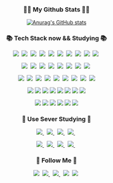 <h3 align="center">👩‍💻 My Github Stats 👩‍💻</h3>
<div align="center">

[![Anurag's GitHub stats](https://github-readme-stats.vercel.app/api?username=hyeinisfree&hide_title=true&show_icons=true&include_all_commits=true&disable_animations=true&theme=vue)](https://github.com/anuraghazra/github-readme-stats)
</div>




<h3 align="center">📚 Tech Stack now && Studying 📚</h3>
<p align="center">
<img src="https://img.shields.io/badge/HTML-f06529?style=flat-square&logo=html5&logoColor="#E34F26"/>&nbsp 
<img src="https://img.shields.io/badge/CSS-1572B6?style=flat-square&logo=css3&logoColor=#1572B6"/>&nbsp 
<img src="https://img.shields.io/badge/Javascript-F7DF1E?style=flat-square&logo=Javascript&logoColor=red"/>&nbsp 
<img src="https://img.shields.io/badge/PHP-777BB4?style=flat-square&logo=PHP&logoColor=fff"/>&nbsp    
<img src="https://img.shields.io/badge/Node.js-339933?style=flat-square&logo=Node.js&logoColor=fff"/>&nbsp    
<img src="https://img.shields.io/badge/React-61DAFB?style=flat-square&logo=React&logoColor=blue"/>&nbsp 
<img src="https://img.shields.io/badge/Vue.js-4FC08D?style=flat-square&logo=Vue.js&logoColor=green"/>&nbsp 
<img src="https://img.shields.io/badge/Angular-DD0031?style=flat-square&logo=Angular&logoColor=#DD0031"/>&nbsp
<img src="https://img.shields.io/badge/NestJS-E0234E?style=flat-square&logo=NestJS&logoColor=#E0234E"/>&nbsp 
<img src="https://img.shields.io/badge/Python-3776AB?style=flat-square&logo=Python&logoColor=fff"/>&nbsp                                                                                                               
                                                                                                       
                                                                                                                      
</p>
<p align="center">
<img src="https://img.shields.io/badge/Sass-pink?style=flat-square&logo=styled-components&logoColor=#CC6699"/>&nbsp   
<img src="https://img.shields.io/badge/styled-components-pink?style=flat-square&logo=styled-components&logoColor=pink"/>&nbsp   
<img src="https://img.shields.io/badge/Visual Studio Code-007ACC?style=flat-square&logo=VisualStudioCode&logoColor=fff"/>&nbsp 
<img src="https://img.shields.io/badge/TypeScript-8fceff?style=flat-square&logo=TypeScript&logoColor=#8fceff"/>&nbsp
<img src="https://img.shields.io/badge/Redux-764ABC?style=flat-square&logo=Redux&logoColor=#764ABC"/>&nbsp 
<img src="https://img.shields.io/badge/Yarn-2C8EBB?style=flat-square&logo=Yarn&logoColor=fff"/>&nbsp 
<img src="https://img.shields.io/badge/Postman-FF6C37?style=flat-square&logo=Postman&logoColor=red"/>&nbsp 
<img src="https://img.shields.io/badge/The Movie Database-e6ffef?style=flat-square&logo=TheMovieDatabase&logoColor=#c4ffda"/>&nbsp 
                                                     
</p>

<p align="center">
<img src="https://img.shields.io/badge/GraphQL-f0cfff?style=flat-square&logo=GraphQL&logoColor=#E434AA"/>&nbsp    
<img src="https://img.shields.io/badge/Prettier-F7B93E?style=flat-square&logo=Prettier&logoColor=000"/>&nbsp     
<img src="https://img.shields.io/badge/Next.js-000000?style=flat-square&logo=Next.js&logoColor=#000000"/>&nbsp  
<img src="https://img.shields.io/badge/Svelte-FF3E00?style=flat-square&logo=Svelte&logoColor=fff"/>&nbsp                                                                          <img src="https://img.shields.io/badge/go-powderblue?style=flat-square&logo=go&logoColor=blue"/>&nbsp       
<img src="https://img.shields.io/badge/Expo-000000?style=flat-square&logo=Expo&logoColor=#000020"/>&nbsp
<img src="https://img.shields.io/badge/Android Studio-3DDC84?style=flat-square&logo=Android Studio&logoColor=fff"/>&nbsp 
<img src="https://img.shields.io/badge/Flutter-02569B?style=flat-square&logo=Flutter&logoColor=fff"/>&nbsp 
<img src="https://img.shields.io/badge/Storybook-FF4785?style=flat-square&logo=Storybook&logoColor=fff"/>
                                                                                                   
</p>
                                                                                                       
<p align="center">
<img src="https://img.shields.io/badge/Spring Boot-6DB33F?style=flat-square&logo=Spring Boot&logoColor=fff"/>
<img src="https://img.shields.io/badge/Rust-000000?style=flat-square&logo=Rust&logoColor=fff"/>
<img src="https://img.shields.io/badge/Django-092E20?style=flat-square&logo=Django&logoColor=fff"/>                                                                                                                                                   
<img src="https://img.shields.io/badge/Nuxt.js-00DC82?style=flat-square&logo=Nuxt.js&logoColor=fff"/>
<img src="https://img.shields.io/badge/GraphQL-E10098?style=flat-square&logo=GraphQL&logoColor=fff"/>
<img src="https://img.shields.io/badge/Koa-33333D?style=flat-square&logo=Koa&logoColor=fff"/>  
<img src="https://img.shields.io/badge/Ruby-CC342D?style=flat-square&logo=Ruby&logoColor=fff"/>
<img src="https://img.shields.io/badge/Kotlin-7F52FF?style=flat-square&logo=Kotlin&logoColor=fff"/>
 </p>
                                                                                                         
<p align="center">
<img src="https://img.shields.io/badge/PostgreSQL-4169E1?style=flat-square&logo=PostgreSQL&logoColor=fff"/>
<img src="https://img.shields.io/badge/MongoDB-47A248?style=flat-square&logo=MongoDB&logoColor=fff"/>            
<img src="https://img.shields.io/badge/Haskell-5D4F85?style=flat-square&logo=Haskell&logoColor=fff"/>   
<img src="https://img.shields.io/badge/MySQL-4479A1?style=flat-square&logo=MySQL&logoColor=fff"/>   
<img src="https://img.shields.io/badge/Laravel-FF2D20?style=flat-square&logo=Laravel&logoColor=fff"/>                                                      <img src="https://img.shields.io/badge/MariaDB-003545?style=flat-square&logo=MariaDB&logoColor=fff"/>                                              
 </p>
                                                                                                      
                                                                               
<h3 align="center">🌈 Use Sever Studying 🌈</h3>                                                                                                  
<p align="center">
  <a href=""><img src="https://img.shields.io/badge/Amazon AWS-232F3E?style=flat-square&logo=Amazon AWS&logoColor=#232F3E&link=https://www.instagram.com/hye_inisfree/"/>
  </a>&nbsp
  <a href=""><img src="https://img.shields.io/badge/AWS Amplify-FF9900?style=flat-square&logo=Amazon AWS&logoColor=#232F3E&link=https://www.instagram.com/hye_inisfree/"/>
  </a>&nbsp
   <a href=""><img src="https://img.shields.io/badge/Heroku-430098?style=flat-square&logo=Heroku&logoColor=#232F3E&link=https://www.instagram.com/hye_inisfree/"/>
  </a>&nbsp
  <a href=""><img src="https://img.shields.io/badge/Firebase-FFCA28?style=flat-square&logo=Firebase&logoColor=white&link=https://www.instagram.com/hye_inisfree/"/>
  </a>&nbsp
 </p>
<p align="center">
   <a href=""><img src="https://img.shields.io/badge/NGINX-009639?style=flat-square&logo=NGINX&logoColor=#fff&link=https://www.instagram.com/hye_inisfree/"/>
  </a>&nbsp
   <a href=""><img src="https://img.shields.io/badge/Docker-blue?style=flat-square&logo=docker&logoColor=#fff&link=https://www.instagram.com/hye_inisfree/"/>
  </a>&nbsp
    <a href=""><img src="https://img.shields.io/badge/Apache-D22128?style=flat-square&logo=Apache&logoColor=#fff&link=https://www.instagram.com/hye_inisfree/"/>
  </a>&nbsp
    <a href=""><img src="https://img.shields.io/badge/Supabase-000?style=flat-square&logo=Supabase&logoColor=#000&link=https://www.instagram.com/hye_inisfree/"/>
  </a>&nbsp


</p>
                  
<h3 align="center">🌈 Follow Me 🌈</h3>
<p align="center">
  <a href="https://www.linkedin.com/in/%EC%A0%95%ED%98%B8-%EA%B9%80-6635b821a/"><img src="https://img.shields.io/badge/LinkedIn-0A66C2?style=flat-square&logo=linkedin&logoColor=#0A66C2&link=https://www.linkedin.com/in/%EC%A0%95%ED%98%B8-%EA%B9%80-6635b821a/"/></a>&nbsp
  <a href="https://koras02.tistory.com/category"><img src="https://img.shields.io/badge/Instagram-E4405F?style=flat-square&logo=Instagram&logoColor=white&link=https://www.instagram.com/hye_inisfree/"/>
 </a>&nbsp
 <a href="https://koras02.tistory.com/category"><img src="https://img.shields.io/badge/Blogger-FF5722?style=flat-square&logo=Blogger&logoColor=000&link=https://koras02.tistory.com/category"/>
</a>&nbsp
<a href=""><img src="https://img.shields.io/badge/Notion-000000?style=flat-square&logo=Notion&logoColor=fff&link=""/></a>&nbsp
<a href=""><img src="https://img.shields.io/badge/Slack-4A154B?style=flat-square&logo=Slack&logoColor=fff&link=""/></a>&nbsp
</p>




